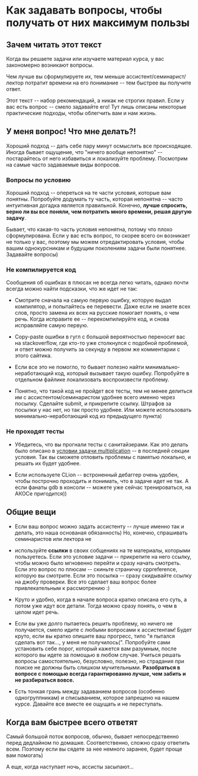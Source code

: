 # Как задавать вопросы, чтобы получать от них максимум пользы

## Зачем читать этот текст 

Когда вы решаете задачи или изучаете материал курса, у вас закономерно возникают вопросы. 

Чем лучше вы сформулируете их, тем меньше ассистент/семинарист/лектор потратит времени на его понимание -- 
тем быстрее вы получите ответ.

Этот текст -- набор рекомендаций, а никак не строгих правил. Если у вас есть вопрос -- смело задавайте его! Тут лишь описаны некоторые практические подходы, чтобы облегчить вам и нам жизнь. 


## У меня вопрос! Что мне делать?!

Хороший подход -- дать себе пару минут осмыслить все происходящее. Иногда бывает ощущение, что "ничего вообще непонятно" -- постарайтесь от него избавиться и локализуйте проблему. Посмотрим на самые часто задаваемые виды вопросов. 

### Вопросы по условию

Хороший подход -- опереться на те части условия, которые вам понятны. Попробуйте додумать ту часть, которая непонятна -- часто интуитивная догадка является правильной. Конечно, **лучше спросить, верно ли вы все поняли, чем потратить много времени, решая другую задачу**.

Бывает, что какая-то часть условия непонятна, потому что плохо сформулирована. 
Если у вас есть вопрос, то скорее всего он возникает не только у вас, поэтому мы можем отредактировать условия, чтобы вашим однокурсникам и будущим поколениям задачи были понятнее. Задавайте вопросы)

### Не компилируется код 

Сообщения об ошибках в плюсах не всегда легко читать, однако почти всегда можно найти подсказки, что же идет не так:

 - Смотрите сначала на самую первую ошибку, которую выдал компилятор, и попытайтесь ее перевести. 
 Даже если не знаете всех слов, просто замена их всех на русские помогает понять, о чем речь. 
 Когда исправите ее -- перекомпилируйте код, и снова исправляйте самую первую. 

 -  Copy-paste ошибки в гугл с большой вероятностью переносит вас на stackoverflow, где кто-то уже столкнулся с подобной проблемой, и ответ можно получить за секунду в первом же комментарии с этого сайтика. 

 - Если все это не помогло, то бывает полезно найти минимально-неработающий код, который вызывает такую ошибку. 
 Попробуйте в отдельном файлике локализовать воспроизвести проблему.

 - Понятно, что такой код не пройдет все тесты, тем не менее делиться им с ассистентом/семинаристом удобнее всего именно через посылку. Сделайте submit, и прикрепите ссылку. Штрафов за посылки у нас нет, но так просто удобнее. Или можете использовать минимально-неработающий код из предыдущего пункта)


### Не проходят тесты 

 - Убедитесь, что вы прогнали тесты с санитайзерами. Как это делать было описано в [условии задачи multiplication](/tasks/intro/multiplication/README.md) -- в последней секции условия. Так вы сможете отловить проблемы с памятью локально, и решать их будет удобнее. 

 - Если используете CLion -- встроненный дебаггер очень удобен, чтобы построчно проходить и понимать, что в задаче идет не так. А если фанаты gdb в консоли -- можете уже сейчас тренироваться, на АКОСе пригодится))

## Общие вещи 

- Если ваш вопрос можно задать ассистенту -- лучше именно так и делать, это наша основаная обязанность) Но, конечно, спрашивать семинаристов или лектора не

- используйте **ссылки** в своих собщениях на те материалы, которыми пользуетесь. 
Если это условие задачи -- прикрепите на него ссылку, чтобы можно было мгновенно перейти и сразу начать смотреть. 
Если это вопрос по плюсам -- скиньте страничку cppreference, которую вы смотрите. 
Если это посылка -- сразу скидывайте ссылку на джобу проверки. 
Все это сделает ваш вопрос более привлекательным к рассмотрению :) 

- Круто и удобно, когда в начале вопроса кратко описана его суть, а потом уже идут все детали. 
Тогда можно сразу понять, о чем в целом идет речь.

- Если вы уже долго пытаетесь решить проблему, но ничего не получается, смело идите с любыми вопросами к ассистентам! 
Будет круто, если вы кратко опишите ваш прогресс, типо "я пытался сделать вот так..., у меня не получилось(". 
Попробуйте сами установить себе порог, который кажется вам разумным, после которого вы идете за помощью в любом случае. 
Учиться решать вопросы самостоятельно, безусловно, полезно, но страдания при поиске не должны быть слишком мучительными. 
**Разобраться в вопросе с помощью всегда гарантированно лучше, чем забить и не разбираться вовсе.**

- Есть тонкая грань между задаванием вопросов (особенно одногруппникам) и списыванием, которое запрещено на нашем курсе. Давайте все вместе ее ощущать и не переступать. 

## Когда вам быстрее всего ответят 

Самый большой поток вопросов, обычно, бывает непосредственно перед дедлайном по домашке. Соответственно, сложно сразу ответить всем. Поэтому если вы сядете за нее немного заранее, будет проще вам помогать)

А еще, когда наступает ночь, ассисты засыпают...


